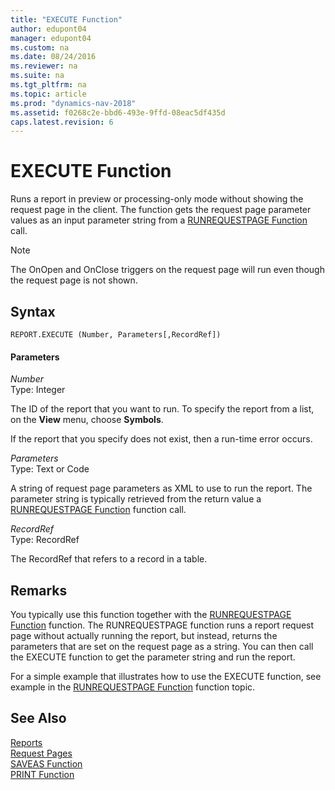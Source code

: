 ```yaml
---
title: "EXECUTE Function"
author: edupont04
manager: edupont04
ms.custom: na
ms.date: 08/24/2016
ms.reviewer: na
ms.suite: na
ms.tgt_pltfrm: na
ms.topic: article
ms.prod: "dynamics-nav-2018"
ms.assetid: f0268c2e-bbd6-493e-9ffd-08eac5df435d
caps.latest.revision: 6
---
```

# EXECUTE Function
Runs a report in preview or processing-only mode without showing the request page in the client. The function gets the request page parameter values as an input parameter string from a [RUNREQUESTPAGE Function](RUNREQUESTPAGE-Function.md) call.  

> [!NOTE]
>   The OnOpen and OnClose triggers on the request page will run even though the request page is not shown.  

## Syntax  

```  
REPORT.EXECUTE (Number, Parameters[,RecordRef])  
```  

#### Parameters  
 *Number*  
 Type: Integer  

 The ID of the report that you want to run. To specify the report from a list, on the **View** menu, choose **Symbols**.  

 If the report that you specify does not exist, then a run-time error occurs.  

 *Parameters*  
 Type: Text or Code  

 A string of request page parameters as XML to use to run the report. The parameter string is typically retrieved from the return value a [RUNREQUESTPAGE Function](RUNREQUESTPAGE-Function.md) function call.  

 *RecordRef*  
 Type: RecordRef  

 The RecordRef that refers to a record in a table.  

## Remarks  
 You typically use this function together with the [RUNREQUESTPAGE Function](RUNREQUESTPAGE-Function.md) function. The RUNREQUESTPAGE function runs a report request page without actually running the report, but instead, returns the parameters that are set on the request page as a string. You can then call the EXECUTE function to get the parameter string and run the report.  

 For a simple example that illustrates how to use the EXECUTE function, see example in the [RUNREQUESTPAGE Function](RUNREQUESTPAGE-Function.md) function topic.  

## See Also  
 [Reports](Reports.md)   
 [Request Pages](Request-Pages.md)   
 [SAVEAS Function](SAVEAS-Function.md)   
 [PRINT Function](PRINT-Function.md)
